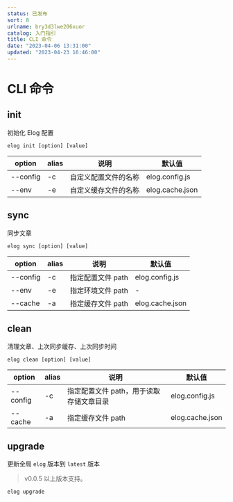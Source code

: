 ```yaml
---
status: 已发布
sort: 8
urlname: bry3d3lwe206xuor
catalog: 入门指引
title: CLI 命令
date: "2023-04-06 13:31:00"
updated: "2023-04-23 16:46:00"
---
```


# CLI 命令

## init

初始化 Elog 配置

```shell
elog init [option] [value]
```

| option   | alias | 说明                 | 默认值          |
| -------- | ----- | -------------------- | --------------- |
| --config | -c    | 自定义配置文件的名称 | elog.config.js  |
| --env    | -e    | 自定义缓存文件的名称 | elog.cache.json |

## sync

同步文章

```shell
elog sync [option] [value]
```

| option   | alias | 说明              | 默认值          |
| -------- | ----- | ----------------- | --------------- |
| --config | -c    | 指定配置文件 path | elog.config.js  |
| --env    | -e    | 指定环境文件 path | -               |
| --cache  | -a    | 指定缓存文件 path | elog.cache.json |

## clean

清理文章、上次同步缓存、上次同步时间

```shell
elog clean [option] [value]
```

| option   | alias | 说明                                    | 默认值          |
| -------- | ----- | --------------------------------------- | --------------- |
| --config | -c    | 指定配置文件 path，用于读取存储文章目录 | elog.config.js  |
| --cache  | -a    | 指定缓存文件 path                       | elog.cache.json |

## upgrade

更新全局 `elog` 版本到 `latest` 版本

> v0.0.5 以上版本支持。

```shell
elog upgrade
```
